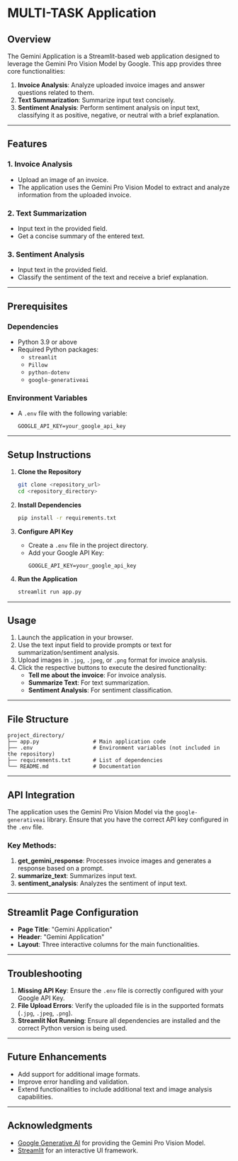 # MULTI-TASK Application

## Overview
The Gemini Application is a Streamlit-based web application designed to leverage the Gemini Pro Vision Model by Google. This app provides three core functionalities:

1. **Invoice Analysis**: Analyze uploaded invoice images and answer questions related to them.
2. **Text Summarization**: Summarize input text concisely.
3. **Sentiment Analysis**: Perform sentiment analysis on input text, classifying it as positive, negative, or neutral with a brief explanation.

---

## Features
### 1. Invoice Analysis
- Upload an image of an invoice.
- The application uses the Gemini Pro Vision Model to extract and analyze information from the uploaded invoice.

### 2. Text Summarization
- Input text in the provided field.
- Get a concise summary of the entered text.

### 3. Sentiment Analysis
- Input text in the provided field.
- Classify the sentiment of the text and receive a brief explanation.

---

## Prerequisites
### Dependencies
- Python 3.9 or above
- Required Python packages:
  - `streamlit`
  - `Pillow`
  - `python-dotenv`
  - `google-generativeai`

### Environment Variables
- A `.env` file with the following variable:
  ```env
  GOOGLE_API_KEY=your_google_api_key
  ```

---

## Setup Instructions

1. **Clone the Repository**
   ```bash
   git clone <repository_url>
   cd <repository_directory>
   ```

2. **Install Dependencies**
   ```bash
   pip install -r requirements.txt
   ```

3. **Configure API Key**
   - Create a `.env` file in the project directory.
   - Add your Google API Key:
     ```
     GOOGLE_API_KEY=your_google_api_key
     ```

4. **Run the Application**
   ```bash
   streamlit run app.py
   ```

---

## Usage
1. Launch the application in your browser.
2. Use the text input field to provide prompts or text for summarization/sentiment analysis.
3. Upload images in `.jpg`, `.jpeg`, or `.png` format for invoice analysis.
4. Click the respective buttons to execute the desired functionality:
   - **Tell me about the invoice**: For invoice analysis.
   - **Summarize Text**: For text summarization.
   - **Sentiment Analysis**: For sentiment classification.

---

## File Structure
```
project_directory/
├── app.py                 # Main application code
├── .env                   # Environment variables (not included in the repository)
├── requirements.txt       # List of dependencies
└── README.md              # Documentation
```

---

## API Integration
The application uses the Gemini Pro Vision Model via the `google-generativeai` library. Ensure that you have the correct API key configured in the `.env` file.

### Key Methods:
1. **get_gemini_response**: Processes invoice images and generates a response based on a prompt.
2. **summarize_text**: Summarizes input text.
3. **sentiment_analysis**: Analyzes the sentiment of input text.

---

## Streamlit Page Configuration
- **Page Title**: "Gemini Application"
- **Header**: "Gemini Application"
- **Layout**: Three interactive columns for the main functionalities.

---

## Troubleshooting
1. **Missing API Key**: Ensure the `.env` file is correctly configured with your Google API Key.
2. **File Upload Errors**: Verify the uploaded file is in the supported formats (`.jpg`, `.jpeg`, `.png`).
3. **Streamlit Not Running**: Ensure all dependencies are installed and the correct Python version is being used.

---

## Future Enhancements
- Add support for additional image formats.
- Improve error handling and validation.
- Extend functionalities to include additional text and image analysis capabilities.

---

## Acknowledgments
- [Google Generative AI](https://developers.generativeai.google/) for providing the Gemini Pro Vision Model.
- [Streamlit](https://streamlit.io/) for an interactive UI framework.

